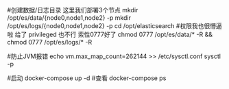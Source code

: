 #创建数据/日志目录 这里我们部署3个节点
mkdir /opt/es/data/{node0,node1,node2} -p
mkdir /opt/es/logs/{node0,node1,node2} -p
cd /opt/elasticsearch
#权限我也很懵逼啦 给了 privileged 也不行 索性0777好了
chmod 0777 /opt/es/data/* -R && chmod 0777 /opt/es/logs/* -R

#防止JVM报错
echo vm.max_map_count=262144 >> /etc/sysctl.conf
sysctl -p

#启动
docker-compose up -d
#查看
docker-compose ps